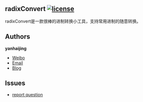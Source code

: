 ## radixConvert [![license](http://img.shields.io/npm/l/express.svg)](https://github.com/yanhaijing/radixConvert/blob/master/MIT-LICENSE.txt)

radixConvert是一款很棒的进制转换小工具，支持常用进制的随意转换。

## Authors

**yanhaijing**

- [Weibo](http://weibo.com/yanhaijing1234 "yanhaijing's Weibo")
- [Email](mailto:yanhaijing@yeah.net "yanhaijing's Email")
- [Blog](http://yanhaijing.com "yanhaijing's Blog")

## Issues

- [report question](https://github.com/yanhaijing/radixConvert/issues "report question")
